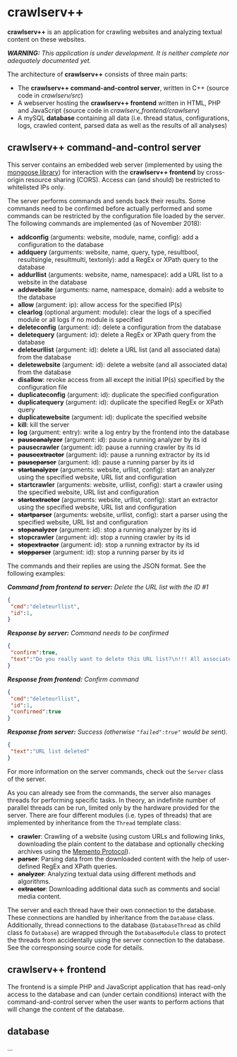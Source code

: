 # crawlserv++
<b>crawlserv++</b> is an application for crawling websites and analyzing textual content on these websites.

<i><b>WARNING:</b> This application is under development. It is neither complete nor adequately documented yet.</i>

The architecture of <b>crawlserv++</b> consists of three main parts:

* The <b>crawlserv++ command-and-control server</b>, written in C++ (source code in <i>crawlserv/src</i>)
* A webserver hosting the <b>crawlserv++ frontend</b> written in HTML, PHP and JavaScript (source code in <i>crawlserv_frontend/crawlserv</i>)
* A mySQL <b>database</b> containing all data (i.e. thread status, configurations, logs, crawled content, parsed data as well as the results of all analyses)

## crawlserv++ command-and-control server

This server contains an embedded web server (implemented by using the [mongoose library](https://github.com/cesanta/mongoose)) for interaction with the <b>crawlserv++ frontend</b> by cross-origin resource sharing (CORS). Access can (and should) be restricted to whitelisted IPs only.

The server performs commands and sends back their results. Some commands need to be confirmed before actually performed and some commands can be restricted by the configuration file loaded by the server. The following commands are implemented (as of November 2018):
* <b>addconfig</b> (arguments: website, module, name, config): add a configuration to the database
* <b>addquery</b> (arguments: website, name, query, type, resultbool, resultsingle, resultmulti, textonly): add a RegEx or XPath query to the database
* <b>addurllist</b> (arguments: website, name, namespace): add a URL list to a website in the database
* <b>addwebsite</b> (arguments: name, namespace, domain): add a website to the database
* <b>allow</b> (argument: ip): allow access for the specified IP(s)
* <b>clearlog</b> (optional argument: module): clear the logs of a specified module or all logs if no module is specified
* <b>deleteconfig</b> (argument: id): delete a configuration from the database
* <b>deletequery</b> (argument: id): delete a RegEx or XPath query from the database
* <b>deleteurllist</b> (argument: id): delete a URL list (and all associated data) from the database
* <b>deletewebsite</b> (argument: id): delete a website (and all associated data) from the database
* <b>disallow</b>: revoke access from all except the initial IP(s) specified by the configuration file
* <b>duplicateconfig</b> (argument: id): duplicate the specified configuration
* <b>duplicatequery</b> (argument: id): duplicate the specified RegEx or XPath query
* <b>duplicatewebsite</b> (argument: id): duplicate the specified website
* <b>kill</b>: kill the server
* <b>log</b> (argument: entry): write a log entry by the frontend into the database
* ~~<b>pauseanalyzer</b>~~ (argument: id): pause a running analyzer by its id
* <b>pausecrawler</b> (argument: id): pause a running crawler by its id
* ~~<b>pauseextractor</b>~~ (argument: id): pause a running extractor by its id
* ~~<b>pauseparser</b>~~ (argument: id): pause a running parser by its id
* ~~<b>startanalyzer</b>~~ (arguments: website, urllist, config): start an analyzer using the specified website, URL list and configuration
* <b>startcrawler</b> (arguments: website, urllist, config): start a crawler using the specified website, URL list and configuration
* ~~<b>startextractor</b>~~ (arguments: website, urllist, config): start an extractor using the specified website, URL list and configuration
* ~~<b>startparser</b>~~ (arguments: website, urllist, config): start a parser using the specified website, URL list and configuration
* ~~<b>stopanalyzer</b>~~ (argument: id): stop a running analyzer by its id
* <b>stopcrawler</b> (argument: id): stop a running crawler by its id
* ~~<b>stopextractor</b>~~ (argument: id): stop a running extractor by its id
* ~~<b>stopparser</b>~~ (argument: id): stop a running parser by its id

The commands and their replies are using the JSON format. See the following examples:

<i><b>Command from frontend to server:</b> Delete the URL list with the ID #1</i>

```json
{
 "cmd":"deleteurllist",
 "id":1,
}
```

<i><b>Response by server:</b> Command needs to be confirmed</i>

```json
{
 "confirm":true,
 "text":"Do you really want to delete this URL list?\n!!! All associated data will be lost !!!"
}
````

<i><b>Response from frontend:</b> Confirm command</i>

```json
{
 "cmd":"deleteurllist",
 "id":1,
 "confirmed":true
}
````

<i><b>Response from server:</b> Success (otherwise `"failed":true"` would be sent).</i>

```json
{
 "text":"URL list deleted"
}
```

For more information on the server commands, check out the `Server` class of the server.

As you can already see from the commands, the server also manages threads for performing specific tasks. In theory, an indefinite number of parallel threads can be run, limited only by the hardware provided for the server. There are four different modules (i.e. types of threads) that are implemented by inheritance from the `Thread` template class:

* <b>crawler</b>: Crawling of a website (using custom URLs and following links, downloading the plain content to the database and optionally checking archives using the [Memento Protocol](http://mementoweb.org/)).
* ~~<b>parser</b>~~: Parsing data from the downloaded content with the help of user-defined RegEx and XPath queries.
* ~~<b>analyzer</b>~~: Analyzing textual data using different methods and algorithms.
* ~~<b>extractor</b>~~: Downloading additional data such as comments and social media content.

The server and each thread have their own connection to the database. These connections are handled by inheritance from the `Database` class. Additionally, thread connections to the database (`DatabaseThread` as child class fo `Database`) are wrapped through the `DatabaseModule` class to protect the threads from accidentally using the server connection to the database. See the corresponsing source code for details.

## crawlserv++ frontend

The frontend is a simple PHP and JavaScript application that has read-only access to the database and can (under certain conditions) interact with the command-and-control server when the user wants to perform actions that will change the content of the database.

## database

...
